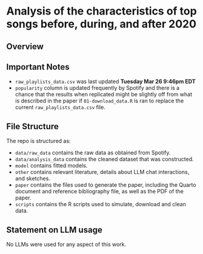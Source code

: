 # Analysis of the characteristics of top songs before, during, and after 2020

## Overview

## Important Notes
- `raw_playlists_data.csv` was last updated **Tuesday Mar 26 9:46pm EDT**
- `popularity` column is updated frequently by Spotify and there is a chance that the results 
when replicated might be slightly off from what is described in the paper if `01-download_data.R` is 
ran to replace the current `raw_playlists_data.csv` file.

## File Structure

The repo is structured as:

-   `data/raw_data` contains the raw data as obtained from Spotify.
-   `data/analysis_data` contains the cleaned dataset that was constructed.
-   `model` contains fitted models. 
-   `other` contains relevant literature, details about LLM chat interactions, and sketches.
-   `paper` contains the files used to generate the paper, including the Quarto document and reference bibliography file, as well as the PDF of the paper. 
-   `scripts` contains the R scripts used to simulate, download and clean data.


## Statement on LLM usage

No LLMs were used for any aspect of this work.
